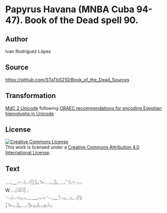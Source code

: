 # Papyrus Havana (MNBA Cuba 94-47). Book of the Dead spell 90.

## Author 

Ivan Rodríguez López

## Source 

https://github.com/STaTbS21D/Book_of_the_Dead_Sources

## Transformation 

[MdC 2 Unicode](https://statbs21d.github.io/mdc2unicode.html) following [ORAEC recommendations for encoding Egyptian hieroglyphs in Unicode](https://github.com/oraec/recommendations-encoding-hieroglyphs)

## License 

<a rel="license" href="http://creativecommons.org/licenses/by/4.0/"><img alt="Creative Commons License" style="border-width:0" src="https://i.creativecommons.org/l/by/4.0/88x31.png" /></a><br />This work is licensed under a <a rel="license" href="http://creativecommons.org/licenses/by/4.0/">Creative Commons Attribution 4.0 International License</a>.

## Text 

<hiero>𓂋𓏤𓈖𓂧𓂡𓋴𓆼𓅓𓅨𓂋𓏥𓅓𓂋𓏤𓆓𓌃𓂧𓏥<br>
W𓐙𓊤𓇋𓀁𓎛𓋴𓈎<br>
𓌪𓂡𓁶𓏤𓏥𓊃𓈖𓏥𓏒𓌪𓈖𓄊𓏏𓏤𓂞𓂞𓋴𓅱<br>
𓆼𓅨𓏥𓅓𓂋𓏤𓅜𓐍𓀻𓏥𓁷𓏤𓎛𓂓<br></hiero>